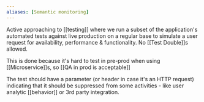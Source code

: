 ```yaml
---
aliases: [Semantic monitoring]
---
```


Active approaching to [[testing]] where we run a subset of the application's automated tests against live production on a regular base to simulate a user request for availability, performance & functionality. No [[Test Double]]s allowed.

This is done because it's hard to test in pre-prod when using [[Microservice]]s, so [[QA in prod is acceptable]]

The test should have a parameter (or header in case it's an HTTP request) indicating that it should be suppressed from some activities - like user analytic [[behavior]] or 3rd party integration.